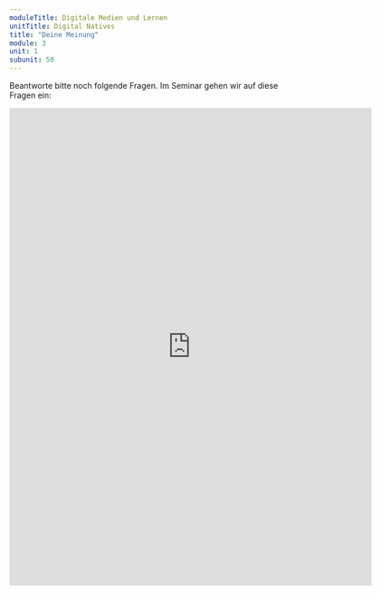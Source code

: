 ```yaml
---
moduleTitle: Digitale Medien und Lernen
unitTitle: Digital Natives
title: "Deine Meinung"
module: 3
unit: 1
subunit: 50
---
```


Beantworte bitte noch folgende Fragen. Im Seminar gehen wir auf diese Fragen ein: 

<iframe src="https://docs.google.com/forms/d/e/1FAIpQLSc6_VuIkOS8xURNSKXBIDb3y9pn9rHnbaYR_tH4FnX59_Eugw/viewform?embedded=true" width="640" height="844" frameborder="0" marginheight="0" marginwidth="0">Loading...</iframe>